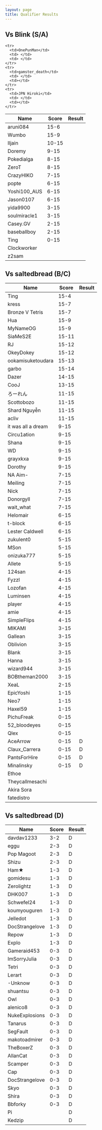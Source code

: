 ```yaml
---
layout: page
title: Qualifier Results
---
```


## Vs Blink (S/A) ##

<table>
  <thead>
    <tr>
      <th>Name</th>
      <th>Score</th>
      <th>Result</th>
    </tr>
  </thead>
  <tbody>
    <tr>
      <td>aruni084</td>
      <td>15-6</td>
      <td> </td>
    </tr>
    <tr>
      <td>Wumbo</td>
      <td>15-9</td>
      <td> </td>
    </tr>
    <tr>
      <td>Iljain</td>
      <td>10-15</td>
      <td></td>
    </tr>
    <tr>
      <td>Doremy</td>
      <td>9-15</td>
      <td> </td>
    </tr>
    <tr>
      <td>Pokedialga</td>
      <td>8-15</td>
      <td></td>
    </tr>
    <tr>
      <td>ZeroT</td>
      <td>8-15</td>
      <td> </td>
    </tr>
    <tr>
      <td>CrazyHIKO</td>
      <td>7-15</td>
      <td> </td>
    </tr>
    <tr>
      <td>popte</td>
      <td>6-15</td>
      <td> </td>
    </tr>
    <tr>
      <td>Yoshi100_AUS</td>
      <td>6-15</td>
      <td></td>
    </tr>
    <tr>
      <td>Jason0107</td>
      <td>6-15</td>
      <td></td>
    </tr>
    <tr>
      <td>yida9900</td>
      <td>3-15</td>
      <td></td>
    </tr>
    <tr>
      <td>soulmiracle1</td>
      <td>3-15</td>
      <td> </td>
    </tr>
    <tr>
      <td>Casey.GV</td>
      <td>2-15</td>
      <td> </td>
    </tr>
    <tr>
      <td>baseballboy</td>
      <td>2-15</td>
      <td> </td>
    </tr>
    <tr>
      <td>Ting</td>
      <td>0-15</td>
      <td></td>
    </tr>
    <tr>
      <td>Clockworker</td>
      <td> </td>
      <td> </td>
    </tr>
    <tr>
      <td>z2sam</td>
      <td> </td>
      <td> </td>
    </tr>
    
    
    <tr>
      <td>OnePunMan</td>
      <td> </td>
      <td> </td>
    </tr>
    <tr>
      <td>gamster_death</td>
      <td> </td>
      <td></td>
    </tr>
    <tr>
      <td>JPN Hiroki</td>
      <td> </td>
      <td></td>
    </tr>
    
  </tbody>
</table>


## Vs saltedbread (B/C) ##

<table>
  <thead>
    <tr>
      <th>Name</th>
      <th>Score</th>
      <th>Result</th>
    </tr>
  </thead>
  <tbody>
    <tr>
      <td>Ting</td>
      <td>15-4</td>
      <td></td>
    </tr>
    <tr>
      <td>kress</td>
      <td>15-7</td>
      <td></td>
    </tr>
    <tr>
      <td>Bronze V Tetris</td>
      <td>15-7</td>
      <td></td>
    </tr>
    <tr>
      <td>Hua</td>
      <td>15-9</td>
      <td></td>
    </tr>
    <tr>
      <td>MyNameOG</td>
      <td>15-9</td>
      <td></td>
    </tr>
    <tr>
      <td>SiaMeS2E</td>
      <td>15-11</td>
      <td></td>
    </tr>
    <tr>
      <td>RJ</td>
      <td>15-12</td>
      <td> </td>
    </tr>
    <tr>
      <td>OkeyDokey</td>
      <td>15-12</td>
      <td></td>
    </tr>
    <tr>
      <td>ookamisuketoudara</td>
      <td>15-13</td>
      <td> </td>
    </tr>
    <tr>
      <td>garbo</td>
      <td>15-14</td>
      <td></td>
    </tr>
    <tr>
      <td>Dazer</td>
      <td>14-15</td>
      <td> </td>
    </tr>
    <tr>
      <td>CooJ</td>
      <td>13-15</td>
      <td></td>
    </tr>
    <tr>
      <td>ろーれん</td>
      <td>11-15</td>
      <td></td>
    </tr>
    <tr>
      <td>Scottobozo</td>
      <td>11-15</td>
      <td></td>
    </tr>
    <tr>
      <td>Shard Nguyễn</td>
      <td>11-15</td>
      <td></td>
    </tr>
    <tr>
      <td>acliv</td>
      <td>11-15</td>
      <td></td>
    </tr>
    <tr>
      <td>it was all a dream</td>
      <td>9-15</td>
      <td></td>
    </tr>
    <tr>
      <td>Circu1ation</td>
      <td>9-15</td>
      <td></td>
    </tr>
    <tr>
      <td>Shana</td>
      <td>9-15</td>
      <td> </td>
    </tr>
    <tr>
      <td>WD</td>
      <td>9-15</td>
      <td></td>
    </tr>
    <tr>
      <td>grayxkxa</td>
      <td>9-15</td>
      <td></td>
    </tr>
    <tr>
      <td>Dorothy</td>
      <td>9-15</td>
      <td></td>
    </tr>
    <tr>
      <td>NA Aim-</td>
      <td>7-15</td>
      <td></td>
    </tr>
    <tr>
      <td>Meiling</td>
      <td>7-15</td>
      <td></td>
    </tr>
    <tr>
      <td>Nick</td>
      <td>7-15</td>
      <td></td>
    </tr>
    <tr>
      <td>Donorgyll</td>
      <td>7-15</td>
      <td></td>
    </tr>
    <tr>
      <td>wait_what</td>
      <td>7-15</td>
      <td></td>
    </tr>
    <tr>
      <td>Helomair</td>
      <td>6-15</td>
      <td></td>
    </tr>
    <tr>
      <td>t-block</td>
      <td>6-15</td>
      <td></td>
    </tr>
    <tr>
      <td>Lester Caldwell</td>
      <td>6-15</td>
      <td></td>
    </tr>
    <tr>
      <td>zukulent0</td>
      <td>5-15</td>
      <td></td>
    </tr>
    <tr>
      <td>MSon</td>
      <td>5-15</td>
      <td></td>
    </tr>
    <tr>
      <td>onizuka777</td>
      <td>5-15</td>
      <td> </td>
    </tr>
    <tr>
      <td>Allete</td>
      <td>5-15</td>
      <td></td>
    </tr>
    <tr>
      <td>124san</td>
      <td>4-15</td>
      <td></td>
    </tr>
    <tr>
      <td>Fyzzl</td>
      <td>4-15</td>
      <td></td>
    </tr>
    <tr>
      <td>Lozofan</td>
      <td>4-15</td>
      <td></td>
    </tr>
    <tr>
      <td>Luminsen</td>
      <td>4-15</td>
      <td></td>
    </tr>
    <tr>
      <td>player</td>
      <td>4-15</td>
      <td></td>
    </tr>
    <tr>
      <td>amie</td>
      <td>4-15</td>
      <td></td>
    </tr>
    <tr>
      <td>SimpleFlips</td>
      <td>4-15</td>
      <td></td>
    </tr>
    <tr>
      <td>MIKAMI</td>
      <td>3-15</td>
      <td></td>
    </tr>
    <tr>
      <td>Gallean</td>
      <td>3-15</td>
      <td> </td>
    </tr>
    <tr>
      <td>Oblivion</td>
      <td>3-15</td>
      <td></td>
    </tr>
    <tr>
      <td>Blank</td>
      <td>3-15</td>
      <td></td>
    </tr>
    <tr>
      <td>Hanna</td>
      <td>3-15</td>
      <td></td>
    </tr>
    <tr>
      <td>wizard944</td>
      <td>3-15</td>
      <td></td>
    </tr>
    <tr>
      <td>BOBtheman2000</td>
      <td>3-15</td>
      <td></td>
    </tr>
    <tr>
      <td>XeaL</td>
      <td>2-15</td>
      <td></td>
    </tr>
    <tr>
      <td>EpicYoshi</td>
      <td>1-15</td>
      <td></td>
    </tr>
    <tr>
      <td>Neo7</td>
      <td>1-15</td>
      <td> </td>
    </tr>
    <tr>
      <td>Haxel59</td>
      <td>1-15</td>
      <td></td>
    </tr>
    <tr>
      <td>PichuFreak</td>
      <td>0-15</td>
      <td></td>
    </tr>
    <tr>
      <td>52_bloodeyes</td>
      <td>0-15</td>
      <td></td>
    </tr>
    <tr>
      <td>Qlex</td>
      <td>0-15</td>
      <td></td>
    </tr>
    <tr>
      <td>AceArrow</td>
      <td>0-15</td>
      <td>D</td>
    </tr>
    <tr>
      <td>Claux_Carrera</td>
      <td>0-15</td>
      <td>D</td>
    </tr>
    <tr>
      <td>PantsForHire</td>
      <td>0-15</td>
      <td>D</td>
    </tr>
    <tr>
      <td>Minalinsky</td>
      <td>0-15</td>
      <td>D</td>
    <tr>
      <td>Ethoe</td>
      <td> </td>
      <td> </td>
    </tr>
    <tr>
      <td>Theycallmesachi</td>
      <td> </td>
      <td></td>
    </tr>
    </tr>
    <tr>
      <td>Akira Sora</td>
      <td> </td>
      <td></td>
    </tr>
    <tr>
      <td>fatedistro</td>
      <td> </td>
      <td></td>
    </tr>
  </tbody>
</table>


## Vs saltedbread (D) ##

<table>
  <thead>
    <tr>
      <th>Name</th>
      <th>Score</th>
      <th>Result</th>
    </tr>
  </thead>
  <tbody>
    <tr>
      <td>davdav1233</td>
      <td>3-2</td>
      <td>D</td>
    </tr>
    <tr>
      <td>eggu</td>
      <td>2-3</td>
      <td>D</td>
    </tr>
    <tr>
      <td>Pop Magoot</td>
      <td>2-3</td>
      <td>D</td>
    </tr>
    <tr>
      <td>Shizu</td>
      <td>2-3</td>
      <td>D</td>
    </tr>
    <tr>
      <td>Ham★</td>
      <td>1-3</td>
      <td>D</td>
    </tr>
    <tr>
      <td>gomidesu</td>
      <td>1-3</td>
      <td>D</td>
    </tr>
    <tr>
      <td>Zerolightz</td>
      <td>1-3</td>
      <td>D</td>
    </tr>
    <tr>
      <td>DHK007</td>
      <td>1-3</td>
      <td>D</td>
    </tr>
    <tr>
      <td>Schwefel24</td>
      <td>1-3</td>
      <td>D</td>
    </tr>
    <tr>
      <td>koumyouguren</td>
      <td>1-3</td>
      <td>D</td>
    </tr>
    <tr>
      <td>Jelledot</td>
      <td>1-3</td>
      <td>D</td>
    </tr>
    <tr>
      <td>DocStrangelove</td>
      <td>1-3</td>
      <td>D</td>
    </tr>
    <tr>
      <td>Repow</td>
      <td>1-3</td>
      <td>D</td>
    </tr>
    <tr>
      <td>Explo</td>
      <td>1-3</td>
      <td>D</td>
    </tr>
    <tr>
      <td>Gameraid453</td>
      <td>0-3</td>
      <td>D</td>
    </tr>
    <tr>
      <td>ImSorryJulia</td>
      <td>0-3</td>
      <td>D</td>
    </tr>
    <tr>
      <td>Tetri</td>
      <td>0-3</td>
      <td>D</td>
    </tr>
    <tr>
      <td>Lerart</td>
      <td>0-3</td>
      <td>D</td>
    </tr>
    <tr>
      <td>-Unknow</td>
      <td>0-3</td>
      <td>D</td>
    </tr>
    <tr>
      <td>shuantsu</td>
      <td>0-3</td>
      <td>D</td>
    </tr>
    <tr>
      <td>Owl</td>
      <td>0-3</td>
      <td>D</td>
    </tr>
    <tr>
      <td>alenico8</td>
      <td>0-3</td>
      <td>D</td>
    </tr>
    <tr>
      <td>NukeExplosions</td>
      <td>0-3</td>
      <td>D</td>
    </tr>
    <tr>
      <td>Tanarus</td>
      <td>0-3</td>
      <td>D</td>
    </tr>
    <tr>
      <td>SegFault</td>
      <td>0-3</td>
      <td>D</td>
    </tr>
    <tr>
      <td>makotoadmirer</td>
      <td>0-3</td>
      <td>D</td>
    </tr>
    <tr>
      <td>TheBoxerZ</td>
      <td>0-3</td>
      <td>D</td>
    </tr>
    <tr>
      <td>AllanCat</td>
      <td>0-3</td>
      <td>D</td>
    </tr>
    <tr>
      <td>Scamper</td>
      <td>0-3</td>
      <td>D</td>
    </tr>
    <tr>
      <td>Cap</td>
      <td>0-3</td>
      <td>D</td>
    </tr>
    <tr>
      <td>DocStrangelove</td>
      <td>0-3</td>
      <td>D</td>
    </tr>
    <tr>
      <td>Skyo</td>
      <td>0-3</td>
      <td>D</td>
    </tr>
    <tr>
      <td>Shira</td>
      <td>0-3</td>
      <td>D</td>
    </tr>
    <tr>
      <td>Bbforky</td>
      <td>0-3</td>
      <td>D</td>
    </tr>
    <tr>
      <td>Pi</td>
      <td> </td>
      <td>D</td>
    </tr>
    <tr>
      <td>Kedzip</td>
      <td> </td>
      <td>D</td>
    </tr>
  </tbody>
</table>
